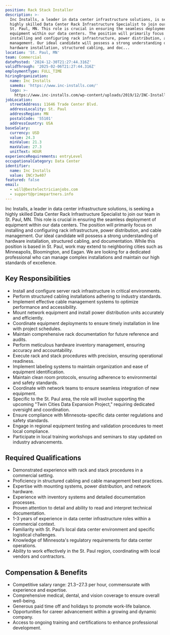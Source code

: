 ```yaml
---
position: Rack Stack Installer
description: >-
  Inc Installs, a leader in data center infrastructure solutions, is seeking a
  highly skilled Data Center Rack Infrastructure Specialist to join our team in
  St. Paul, MN. This role is crucial in ensuring the seamless deployment of
  equipment within our data centers. The position will primarily focus on
  installing and configuring rack infrastructure, power distribution, and cable
  management. Our ideal candidate will possess a strong understanding of
  hardware installation, structured cabling, and doc...
location: 'St. Paul, MN'
team: Commercial
datePosted: '2024-12-30T21:27:44.316Z'
validThrough: '2025-02-06T21:27:44.316Z'
employmentType: FULL_TIME
hiringOrganization:
  name: Inc Installs
  sameAs: 'https://www.inc-installs.com/'
  logo: >-
    https://www.inc-installs.com/wp-content/uploads/2019/12/INC-Installs-Web-Logo.png
jobLocation:
  streetAddress: 11646 Trade Center Blvd.
  addressLocality: St. Paul
  addressRegion: MN
  postalCode: '55101'
  addressCountry: USA
baseSalary:
  currency: USD
  value: 24.3
  minValue: 21.3
  maxValue: 27.3
  unitText: HOUR
experienceRequirements: entryLevel
occupationalCategory: Data Center
identifier:
  name: Inc Installs
  value: INCr3w407
featured: false
email:
  - will@bestelectricianjobs.com
  - support@primepartners.info
---
```




Inc Installs, a leader in data center infrastructure solutions, is seeking a highly skilled Data Center Rack Infrastructure Specialist to join our team in St. Paul, MN. This role is crucial in ensuring the seamless deployment of equipment within our data centers. The position will primarily focus on installing and configuring rack infrastructure, power distribution, and cable management. Our ideal candidate will possess a strong understanding of hardware installation, structured cabling, and documentation. While this position is based in St. Paul, work may extend to neighboring cities such as Minneapolis, Bloomington, and Eagan. We are looking for a dedicated professional who can manage complex installations and maintain our high standards of excellence.

## Key Responsibilities

- Install and configure server rack infrastructure in critical environments.
- Perform structured cabling installations adhering to industry standards.
- Implement effective cable management systems to optimize performance and accessibility.
- Mount network equipment and install power distribution units accurately and efficiently.
- Coordinate equipment deployments to ensure timely installation in line with project schedules.
- Maintain comprehensive rack documentation for future reference and audits.
- Perform meticulous hardware inventory management, ensuring accuracy and accountability.
- Execute rack and stack procedures with precision, ensuring operational readiness.
- Implement labeling systems to maintain organization and ease of equipment identification.
- Maintain clean room protocols, ensuring adherence to environmental and safety standards.
- Coordinate with network teams to ensure seamless integration of new equipment.
- Specific to the St. Paul area, the role will involve supporting the upcoming "Twin Cities Data Expansion Project," requiring dedicated oversight and coordination.
- Ensure compliance with Minnesota-specific data center regulations and safety standards.
- Engage in regional equipment testing and validation procedures to meet local compliance.
- Participate in local training workshops and seminars to stay updated on industry advancements.

## Required Qualifications

- Demonstrated experience with rack and stack procedures in a commercial setting.
- Proficiency in structured cabling and cable management best practices.
- Expertise with mounting systems, power distribution, and network hardware.
- Experience with inventory systems and detailed documentation processes.
- Proven attention to detail and ability to read and interpret technical documentation.
- 1-3 years of experience in data center infrastructure roles within a commercial context.
- Familiarity with St. Paul’s local data center environment and specific logistical challenges.
- Knowledge of Minnesota's regulatory requirements for data center operations.
- Ability to work effectively in the St. Paul region, coordinating with local vendors and contractors.

## Compensation & Benefits

- Competitive salary range: $21.3-$27.3 per hour, commensurate with experience and expertise.
- Comprehensive medical, dental, and vision coverage to ensure overall well-being.
- Generous paid time off and holidays to promote work-life balance.
- Opportunities for career advancement within a growing and dynamic company.
- Access to ongoing training and certifications to enhance professional development.
